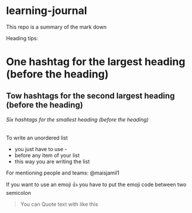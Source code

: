 # learning-journal
This repo is a summary of the mark down

Heading tips:
# One hashtag for the largest heading (before the heading)
## Tow hashtags for the second largest heading (before the heading)
###### Six hashtags for the smallest heading (before the heading)



To write an unordered list
- you just have to use - 
- before any item of your list 
- this way you are writing the list 


For mentioning people and teams:
@maisjamil1


If you want to use an emoji :+1: 
you have to put the emoji code between two semicolon 


>You can Quote  text with like this
